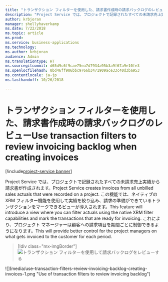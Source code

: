 ```yaml
---
title: "トランザクション フィルターを使用した、請求書作成時の請求バックログのレビュー"
description: "Project Service では、プロジェクトで記録されたすべての未請求売上実績から請求書が作成されます。"
author: krbjoran
manager: shellyhaverkamp
ms.date: 7/22/2018
ms.topic: article
ms.prod: 
ms.service: business-applications
ms.technology: 
ms.author: krbjoran
audience: Admin
ms.translationtype: HT
ms.sourcegitcommit: d65d9c6f9cae75ea7d7934a95b3a9f67a9e10fe3
ms.openlocfilehash: 0bd46ff906bbc9766b3471909ace33c40d3ba953
ms.contentlocale: ja-jp
ms.lasthandoff: 10/26/2018

---
```

#  <a name="use-transaction-filters-to-review-invoicing-backlog-when-creating-invoices"></a><span data-ttu-id="b2433-103">トランザクション フィルターを使用した、請求書作成時の請求バックログのレビュー</span><span class="sxs-lookup"><span data-stu-id="b2433-103">Use transaction filters to review invoicing backlog when creating invoices</span></span> 

[!include[project-service banner](../../../includes/project-service.md)]




<span data-ttu-id="b2433-104">Project Service では、プロジェクトで記録されたすべての未請求売上実績から請求書が作成されます。</span><span class="sxs-lookup"><span data-stu-id="b2433-104">Project Service creates invoices from all unbilled sales actuals that were recorded on a project.</span></span> <span data-ttu-id="b2433-105">この機能では、ネイティブの XRM フィルター機能を使用して実績を絞り込み、請求の準備ができているトランザクションをマークできるビューが導入されます。</span><span class="sxs-lookup"><span data-stu-id="b2433-105">This feature will introduce a view where you can filter actuals using the native XRM filter capabilities and mark the transactions that are ready for invoicing.</span></span> <span data-ttu-id="b2433-106">これにより、プロジェクト マネージャーは顧客への請求項目を期間ごとに制御できるようになります。</span><span class="sxs-lookup"><span data-stu-id="b2433-106">This will provide better control for the project managers on what gets invoiced to the customer for each period.</span></span>

> [!div class="mx-imgBorder"]
> <span data-ttu-id="b2433-107">![](media/use-transaction-filters-review-invoicing-backlog-creating-invoices-1.png "トランザクション フィルターを使用して請求バックログをレビューする")
<!-- Picture 1 --></span><span class="sxs-lookup"><span data-stu-id="b2433-107">![](media/use-transaction-filters-review-invoicing-backlog-creating-invoices-1.png "Use of transaction filters to review invoicing backlog")
<!-- Picture 1 --></span></span>


